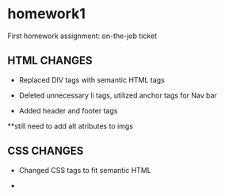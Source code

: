 # homework1
First homework assignment: on-the-job ticket

## HTML CHANGES
* Replaced DIV tags with semantic HTML tags

* Deleted unnecessary li tags, utilized anchor tags for Nav bar

* Added header and footer tags

**still need to add alt atributes to imgs


## CSS CHANGES
* Changed CSS tags to fit semantic HTML

* 